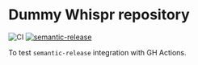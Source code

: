 # Dummy Whispr repository

![CI](https://github.com/Thomvaill/whispr-cicd-test/workflows/CI/badge.svg?branch=master&event=push)
[![semantic-release](https://img.shields.io/badge/%20%20%F0%9F%93%A6%F0%9F%9A%80-semantic--release-e10079.svg)](https://github.com/semantic-release/semantic-release)

To test `semantic-release` integration with GH Actions.
